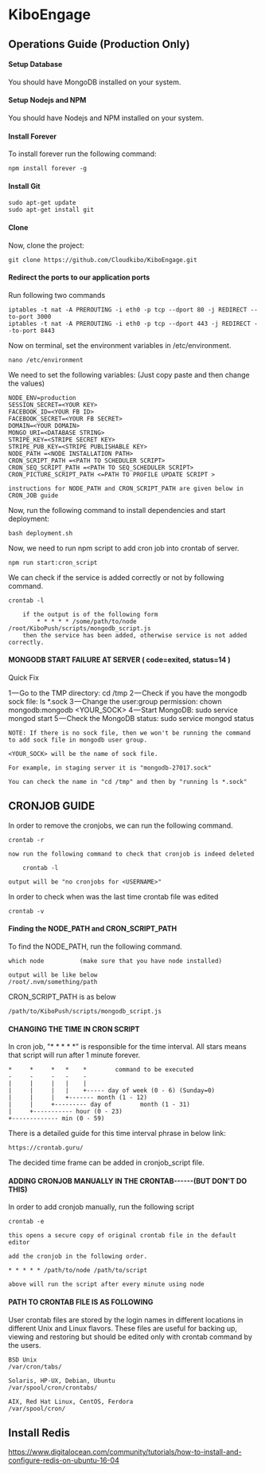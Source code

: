 # KiboEngage
## Operations Guide (Production Only)

#### Setup Database

You should have MongoDB installed on your system.

#### Setup Nodejs and NPM

You should have Nodejs and NPM installed on your system.

#### Install Forever

To install forever run the following command:

    npm install forever -g

#### Install Git

    sudo apt-get update
    sudo apt-get install git

#### Clone

Now, clone the project:

    git clone https://github.com/Cloudkibo/KiboEngage.git

#### Redirect the ports to our application ports
Run following two commands

    iptables -t nat -A PREROUTING -i eth0 -p tcp --dport 80 -j REDIRECT --to-port 3000
    iptables -t nat -A PREROUTING -i eth0 -p tcp --dport 443 -j REDIRECT --to-port 8443

Now on terminal, set the environment variables in /etc/environment.

    nano /etc/environment

We need to set the following variables: (Just copy paste and then change the values)

    NODE_ENV=production
    SESSION_SECRET=<YOUR KEY>
    FACEBOOK_ID=<YOUR FB ID>
    FACEBOOK_SECRET=<YOUR FB SECRET>
    DOMAIN=<YOUR DOMAIN>
    MONGO_URI=<DATABASE STRING>
    STRIPE_KEY=<STRIPE SECRET KEY>
    STRIPE_PUB_KEY=<STRIPE PUBLISHABLE KEY>
    NODE_PATH =<NODE INSTALLATION PATH>
    CRON_SCRIPT_PATH =<PATH TO SCHEDULER SCRIPT>
    CRON_SEQ_SCRIPT_PATH =<PATH TO SEQ_SCHEDULER SCRIPT>
    CRON_PICTURE_SCRIPT_PATH <=PATH TO PROFILE UPDATE SCRIPT >

    instructions for NODE_PATH and CRON_SCRIPT_PATH are given below in CRON_JOB guide

Now, run the following command to install dependencies and start deployment:

    bash deployment.sh

Now, we need to run npm script to add cron job into crontab of server.

    npm run start:cron_script

We can check if the service is added correctly or not by following command.

    crontab -l                 

        if the output is of the following form
            * * * * * /some/path/to/node /root/KiboPush/scripts/mongodb_script.js
        then the service has been added, otherwise service is not added correctly.


#### MONGODB START FAILURE AT SERVER ( code=exited, status=14 )

Quick Fix

1 — Go to the TMP directory: cd /tmp
2 — Check if you have the mongodb sock file: ls *.sock
3 — Change the user:group permission: chown mongodb:mongodb <YOUR_SOCK>
4 — Start MongoDB: sudo service mongod start
5 — Check the MongoDB status: sudo service mongod status

    NOTE: If there is no sock file, then we won't be running the command to add sock file in mongodb user group.

    <YOUR_SOCK> will be the name of sock file.

    For example, in staging server it is "mongodb-27017.sock"

    You can check the name in "cd /tmp" and then by "running ls *.sock"


## CRONJOB GUIDE

In order to remove the cronjobs, we can run the following command.

    crontab -r

    now run the following command to check that cronjob is indeed deleted

        crontab -l

    output will be "no cronjobs for <USERNAME>"

In order to check when was the last time crontab file was edited

    crontab -v

#### Finding the NODE_PATH and CRON_SCRIPT_PATH

To find the NODE_PATH, run the following command.

    which node          (make sure that you have node installed)

    output will be like below
    /root/.nvm/something/path

CRON_SCRIPT_PATH is as below

    /path/to/KiboPush/scripts/mongodb_script.js

#### CHANGING THE TIME IN CRON SCRIPT

In cron job, "* * * * *" is responsible for the time interval.
All stars means that script will run after 1 minute forever.


    *     *     *   *    *        command to be executed
    -     -     -   -    -
    |     |     |   |    |
    |     |     |   |    +----- day of week (0 - 6) (Sunday=0)
    |     |     |   +------- month (1 - 12)
    |     |     +--------- day of        month (1 - 31)
    |     +----------- hour (0 - 23)
    +------------- min (0 - 59)


There is a detailed guide for this time interval phrase in below link:

    https://crontab.guru/

The decided time frame can be added in cronjob_script file.

#### ADDING CRONJOB MANUALLY IN THE CRONTAB------(BUT DON'T DO THIS)

In order to add cronjob manually, run the following script

    crontab -e

    this opens a secure copy of original crontab file in the default editor

    add the cronjob in the following order.

    * * * * * /path/to/node /path/to/script

    above will run the script after every minute using node


#### PATH TO CRONTAB FILE IS AS FOLLOWING

User crontab files are stored by the login names in different locations in different Unix and Linux flavors. These files are useful for backing up, viewing and restoring but should be edited only with crontab command by the users.

    BSD Unix
    /var/cron/tabs/

    Solaris, HP-UX, Debian, Ubuntu
    /var/spool/cron/crontabs/

    AIX, Red Hat Linux, CentOS, Ferdora
    /var/spool/cron/

## Install Redis

https://www.digitalocean.com/community/tutorials/how-to-install-and-configure-redis-on-ubuntu-16-04